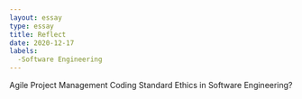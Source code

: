 ```yaml
---
layout: essay
type: essay
title: Reflect
date: 2020-12-17
labels:
  -Software Engineering
---
```


Agile Project Management
Coding Standard
Ethics in Software Engineering?
